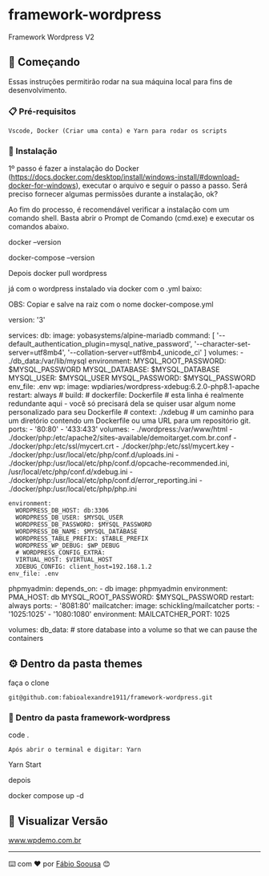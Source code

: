 # framework-wordpress
Framework Wordpress V2

## 🚀 Começando

Essas instruções permitirão rodar na sua máquina local para fins de desenvolvimento.

### 📋 Pré-requisitos

```
Vscode, Docker (Criar uma conta) e Yarn para rodar os scripts
```

### 🔧 Instalação

1º passo é fazer a instalação do Docker 
(https://docs.docker.com/desktop/install/windows-install/#download-docker-for-windows), executar o arquivo e seguir o passo a passo.
Será preciso fornecer algumas permissões durante a instalação, ok?

Ao fim do processo, é recomendável verificar a instalação com um comando shell. Basta abrir o Prompt de Comando (cmd.exe) e executar os comandos abaixo.

docker –version

docker-compose –version

Depois docker pull wordpress 

já com o wordpress instalado via docker com o .yml baixo:

OBS: Copiar e salve na raiz com o nome docker-compose.yml

version: '3'
 
services:
  db:
    image: yobasystems/alpine-mariadb
    command: [
        '--default_authentication_plugin=mysql_native_password',
        '--character-set-server=utf8mb4',
        '--collation-server=utf8mb4_unicode_ci'
    ]
    volumes:
      - ./db_data:/var/lib/mysql
    environment:
      MYSQL_ROOT_PASSWORD: $MYSQL_PASSWORD
      MYSQL_DATABASE: $MYSQL_DATABASE
      MYSQL_USER: $MYSQL_USER
      MYSQL_PASSWORD: $MYSQL_PASSWORD
    env_file: .env
  wp:
    image: wpdiaries/wordpress-xdebug:6.2.0-php8.1-apache
    restart: always
    # build:
    #   dockerfile: Dockerfile # esta linha é realmente redundante aqui - você só precisará dela se quiser usar algum nome personalizado para seu Dockerfile
    #   context: ./xdebug # um caminho para um diretório contendo um Dockerfile ou uma URL para um repositório git.
    ports:
      - '80:80'
      - '433:433'
    volumes:
      - ./wordpress:/var/www/html
      - ./docker/php:/etc/apache2/sites-available/demoitarget.com.br.conf
      - ./docker/php:/etc/ssl/mycert.crt
      - ./docker/php:/etc/ssl/mycert.key
      - ./docker/php:/usr/local/etc/php/conf.d/uploads.ini
      - ./docker/php:/usr/local/etc/php/conf.d/opcache-recommended.ini, /usr/local/etc/php/conf.d/xdebug.ini
      - ./docker/php:/usr/local/etc/php/conf.d/error_reporting.ini
      - ./docker/php:/usr/local/etc/php/php.ini

    environment:
      WORDPRESS_DB_HOST: db:3306
      WORDPRESS_DB_USER: $MYSQL_USER
      WORDPRESS_DB_PASSWORD: $MYSQL_PASSWORD
      WORDPRESS_DB_NAME: $MYSQL_DATABASE
      WORDPRESS_TABLE_PREFIX: $TABLE_PREFIX
      WORDPRESS_WP_DEBUG: $WP_DEBUG
      # WORDPRESS_CONFIG_EXTRA:
      VIRTUAL_HOST: $VIRTUAL_HOST
      XDEBUG_CONFIG: client_host=192.168.1.2
    env_file: .env

  phpmyadmin:
    depends_on:
      - db
    image: phpmyadmin
    environment:
      PMA_HOST: db
      MYSQL_ROOT_PASSWORD: $MYSQL_PASSWORD
    restart: always
    ports:
      - '8081:80'
  mailcatcher:
    image: schickling/mailcatcher
    ports:
      - '1025:1025'
      - '1080:1080'
    environment:
      MAILCATCHER_PORT: 1025

volumes:
  db_data: # store database into a volume so that we can pause the containers  

## ⚙️ Dentro da pasta themes

faça o clone

```
git@github.com:fabioalexandre1911/framework-wordpress.git
```
### 🔩 Dentro da pasta framework-wordpress

code .

```
Após abrir o terminal e digitar: Yarn
```
Yarn Start

depois 

docker compose up -d

## 📌 Visualizar Versão

www.wpdemo.com.br


---
⌨️ com ❤️ por [Fábio Soousa](https://github.com/fabioalexandre1911) 😊